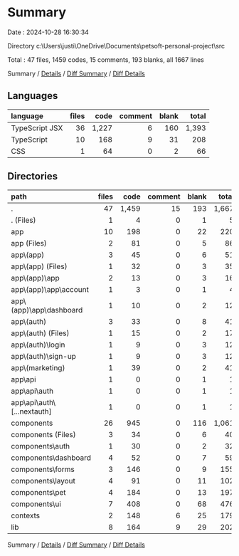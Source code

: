# Summary

Date : 2024-10-28 16:30:34

Directory c:\\Users\\justi\\OneDrive\\Documents\\petsoft-personal-project\\src

Total : 47 files,  1459 codes, 15 comments, 193 blanks, all 1667 lines

Summary / [Details](details.md) / [Diff Summary](diff.md) / [Diff Details](diff-details.md)

## Languages
| language | files | code | comment | blank | total |
| :--- | ---: | ---: | ---: | ---: | ---: |
| TypeScript JSX | 36 | 1,227 | 6 | 160 | 1,393 |
| TypeScript | 10 | 168 | 9 | 31 | 208 |
| CSS | 1 | 64 | 0 | 2 | 66 |

## Directories
| path | files | code | comment | blank | total |
| :--- | ---: | ---: | ---: | ---: | ---: |
| . | 47 | 1,459 | 15 | 193 | 1,667 |
| . (Files) | 1 | 4 | 0 | 1 | 5 |
| app | 10 | 198 | 0 | 22 | 220 |
| app (Files) | 2 | 81 | 0 | 5 | 86 |
| app\\(app) | 3 | 45 | 0 | 6 | 51 |
| app\\(app) (Files) | 1 | 32 | 0 | 3 | 35 |
| app\\(app)\\app | 2 | 13 | 0 | 3 | 16 |
| app\\(app)\\app\\account | 1 | 3 | 0 | 1 | 4 |
| app\\(app)\\app\\dashboard | 1 | 10 | 0 | 2 | 12 |
| app\\(auth) | 3 | 33 | 0 | 8 | 41 |
| app\\(auth) (Files) | 1 | 15 | 0 | 2 | 17 |
| app\\(auth)\\login | 1 | 9 | 0 | 3 | 12 |
| app\\(auth)\\sign-up | 1 | 9 | 0 | 3 | 12 |
| app\\(marketing) | 1 | 39 | 0 | 2 | 41 |
| app\\api | 1 | 0 | 0 | 1 | 1 |
| app\\api\\auth | 1 | 0 | 0 | 1 | 1 |
| app\\api\\auth\\[...nextauth] | 1 | 0 | 0 | 1 | 1 |
| components | 26 | 945 | 0 | 116 | 1,061 |
| components (Files) | 3 | 34 | 0 | 6 | 40 |
| components\\auth | 1 | 30 | 0 | 2 | 32 |
| components\\dashboard | 4 | 52 | 0 | 7 | 59 |
| components\\forms | 3 | 146 | 0 | 9 | 155 |
| components\\layout | 4 | 91 | 0 | 11 | 102 |
| components\\pet | 4 | 184 | 0 | 13 | 197 |
| components\\ui | 7 | 408 | 0 | 68 | 476 |
| contexts | 2 | 148 | 6 | 25 | 179 |
| lib | 8 | 164 | 9 | 29 | 202 |

Summary / [Details](details.md) / [Diff Summary](diff.md) / [Diff Details](diff-details.md)